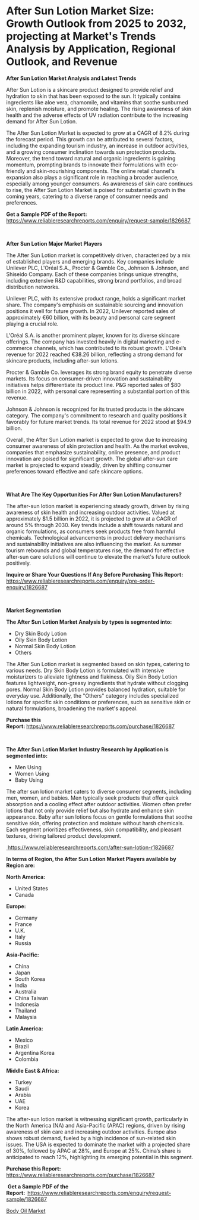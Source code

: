 <p><h1>After Sun Lotion Market Size: Growth Outlook from 2025 to 2032, projecting at Market's Trends Analysis by Application, Regional Outlook, and Revenue</h1></p><p><strong>After Sun Lotion Market Analysis and Latest Trends</strong></p>
<p><p>After Sun Lotion is a skincare product designed to provide relief and hydration to skin that has been exposed to the sun. It typically contains ingredients like aloe vera, chamomile, and vitamins that soothe sunburned skin, replenish moisture, and promote healing. The rising awareness of skin health and the adverse effects of UV radiation contribute to the increasing demand for After Sun Lotion.</p><p>The After Sun Lotion Market is expected to grow at a CAGR of 8.2% during the forecast period. This growth can be attributed to several factors, including the expanding tourism industry, an increase in outdoor activities, and a growing consumer inclination towards sun protection products. Moreover, the trend toward natural and organic ingredients is gaining momentum, prompting brands to innovate their formulations with eco-friendly and skin-nourishing components. The online retail channel's expansion also plays a significant role in reaching a broader audience, especially among younger consumers. As awareness of skin care continues to rise, the After Sun Lotion Market is poised for substantial growth in the coming years, catering to a diverse range of consumer needs and preferences.</p></p>
<p><strong>Get a Sample PDF of the Report:&nbsp;</strong> <a href="https://www.reliableresearchreports.com/enquiry/request-sample/1826687?utm_campaign=2331&utm_medium=2&utm_source=Github&utm_content=ia&utm_term=07022025&utm_id=after-sun-lotion">https://www.reliableresearchreports.com/enquiry/request-sample/1826687</a></p>
<p>&nbsp;</p>
<p><strong>After Sun Lotion Major Market Players</strong></p>
<p><p>The After Sun Lotion market is competitively driven, characterized by a mix of established players and emerging brands. Key companies include Unilever PLC, L'Oréal S.A., Procter & Gamble Co., Johnson & Johnson, and Shiseido Company. Each of these companies brings unique strengths, including extensive R&D capabilities, strong brand portfolios, and broad distribution networks.</p><p>Unilever PLC, with its extensive product range, holds a significant market share. The company's emphasis on sustainable sourcing and innovation positions it well for future growth. In 2022, Unilever reported sales of approximately €60 billion, with its beauty and personal care segment playing a crucial role.</p><p>L'Oréal S.A. is another prominent player, known for its diverse skincare offerings. The company has invested heavily in digital marketing and e-commerce channels, which has contributed to its robust growth. L'Oréal’s revenue for 2022 reached €38.26 billion, reflecting a strong demand for skincare products, including after-sun lotions.</p><p>Procter & Gamble Co. leverages its strong brand equity to penetrate diverse markets. Its focus on consumer-driven innovation and sustainability initiatives helps differentiate its product line. P&G reported sales of $80 billion in 2022, with personal care representing a substantial portion of this revenue.</p><p>Johnson & Johnson is recognized for its trusted products in the skincare category. The company's commitment to research and quality positions it favorably for future market trends. Its total revenue for 2022 stood at $94.9 billion.</p><p>Overall, the After Sun Lotion market is expected to grow due to increasing consumer awareness of skin protection and health. As the market evolves, companies that emphasize sustainability, online presence, and product innovation are poised for significant growth. The global after-sun care market is projected to expand steadily, driven by shifting consumer preferences toward effective and safe skincare options.</p></p>
<p>&nbsp;</p>
<p><strong>What Are The Key Opportunities For After Sun Lotion Manufacturers?</strong></p>
<p><p>The after-sun lotion market is experiencing steady growth, driven by rising awareness of skin health and increasing outdoor activities. Valued at approximately $1.5 billion in 2022, it is projected to grow at a CAGR of around 5% through 2030. Key trends include a shift towards natural and organic formulations, as consumers seek products free from harmful chemicals. Technological advancements in product delivery mechanisms and sustainability initiatives are also influencing the market. As summer tourism rebounds and global temperatures rise, the demand for effective after-sun care solutions will continue to elevate the market's future outlook positively.</p></p>
<p><strong>Inquire or Share Your Questions If Any Before Purchasing This Report:</strong> <a href="https://www.reliableresearchreports.com/enquiry/pre-order-enquiry/1826687?utm_campaign=2331&utm_medium=2&utm_source=Github&utm_content=ia&utm_term=07022025&utm_id=after-sun-lotion">https://www.reliableresearchreports.com/enquiry/pre-order-enquiry/1826687</a></p>
<p>&nbsp;</p>
<p><strong>Market Segmentation</strong></p>
<p><strong>The After Sun Lotion Market Analysis by types is segmented into:</strong></p>
<p><ul><li>Dry Skin Body Lotion</li><li>Oily Skin Body Lotion</li><li>Normal Skin Body Lotion</li><li>Others</li></ul></p>
<p><p>The After Sun Lotion market is segmented based on skin types, catering to various needs. Dry Skin Body Lotion is formulated with intensive moisturizers to alleviate tightness and flakiness. Oily Skin Body Lotion features lightweight, non-greasy ingredients that hydrate without clogging pores. Normal Skin Body Lotion provides balanced hydration, suitable for everyday use. Additionally, the "Others" category includes specialized lotions for specific skin conditions or preferences, such as sensitive skin or natural formulations, broadening the market's appeal.</p></p>
<p><strong>Purchase this Report:&nbsp;</strong><a href="https://www.reliableresearchreports.com/purchase/1826687?utm_campaign=2331&utm_medium=2&utm_source=Github&utm_content=ia&utm_term=07022025&utm_id=after-sun-lotion">https://www.reliableresearchreports.com/purchase/1826687</a></p>
<p>&nbsp;</p>
<p><strong>The After Sun Lotion Market Industry Research by Application is segmented into:</strong></p>
<p><ul><li>Men Using</li><li>Women Using</li><li>Baby Using</li></ul></p>
<p><p>The after sun lotion market caters to diverse consumer segments, including men, women, and babies. Men typically seek products that offer quick absorption and a cooling effect after outdoor activities. Women often prefer lotions that not only provide relief but also hydrate and enhance skin appearance. Baby after sun lotions focus on gentle formulations that soothe sensitive skin, offering protection and moisture without harsh chemicals. Each segment prioritizes effectiveness, skin compatibility, and pleasant textures, driving tailored product development.</p></p>
<p><a href="https://www.reliableresearchreports.com/after-sun-lotion-r1826687?utm_campaign=2331&utm_medium=2&utm_source=Github&utm_content=ia&utm_term=07022025&utm_id=after-sun-lotion">&nbsp;https://www.reliableresearchreports.com/after-sun-lotion-r1826687</a></p>
<p><strong>In terms of Region, the After Sun Lotion Market Players available by Region are:</strong></p>
<p>
    <p> <strong> North America: </strong>
        <ul>
            <li>United States</li>
            <li>Canada</li>
        </ul>
        </p> 
    <p> <strong> Europe: </strong>
        <ul>
            <li>Germany</li>
            <li>France</li>
            <li>U.K.</li>
            <li>Italy</li>
            <li>Russia</li>
        </ul>
        </p> 
    <p> <strong> Asia-Pacific: </strong>
        <ul>
            <li>China</li>
            <li>Japan</li>
            <li>South Korea</li>
            <li>India</li>
            <li>Australia</li>
            <li>China Taiwan</li>
            <li>Indonesia</li>
            <li>Thailand</li>
            <li>Malaysia</li>
        </ul>
        </p> 
    <p> <strong> Latin America: </strong>
        <ul>
            <li>Mexico</li>
            <li>Brazil</li>
            <li>Argentina Korea</li>
            <li>Colombia</li>
        </ul>
        </p> 
    <p> <strong> Middle East & Africa: </strong>
        <ul>
            <li>Turkey</li>
            <li>Saudi</li>
            <li>Arabia</li>
            <li>UAE</li>
            <li>Korea</li>
        </ul>
    </p>
    </p>
<p><p>The after-sun lotion market is witnessing significant growth, particularly in the North America (NA) and Asia-Pacific (APAC) regions, driven by rising awareness of skin care and increasing outdoor activities. Europe also shows robust demand, fueled by a high incidence of sun-related skin issues. The USA is expected to dominate the market with a projected share of 30%, followed by APAC at 28%, and Europe at 25%. China’s share is anticipated to reach 12%, highlighting its emerging potential in this segment.</p></p>
<p><strong>Purchase this Report: </strong><a href="https://www.reliableresearchreports.com/purchase/1826687?utm_campaign=2331&utm_medium=2&utm_source=Github&utm_content=ia&utm_term=07022025&utm_id=after-sun-lotion">https://www.reliableresearchreports.com/purchase/1826687</a></p>
<p>&nbsp;<strong>Get a Sample PDF of the Report:&nbsp;&nbsp;</strong><a href="https://www.reliableresearchreports.com/enquiry/request-sample/1826687?utm_campaign=2331&utm_medium=2&utm_source=Github&utm_content=ia&utm_term=07022025&utm_id=after-sun-lotion">https://www.reliableresearchreports.com/enquiry/request-sample/1826687</a></p>
<p><strong></strong></p>
<p><p><a href="https://github.com/domoniqueluoma76/Market-Research-Report-List-1/blob/main/body-oil-market.md?utm_campaign=2331&utm_medium=2&utm_source=Github&utm_content=ia&utm_term=07022025&utm_id=after-sun-lotion">Body Oil Market</a></p></p>